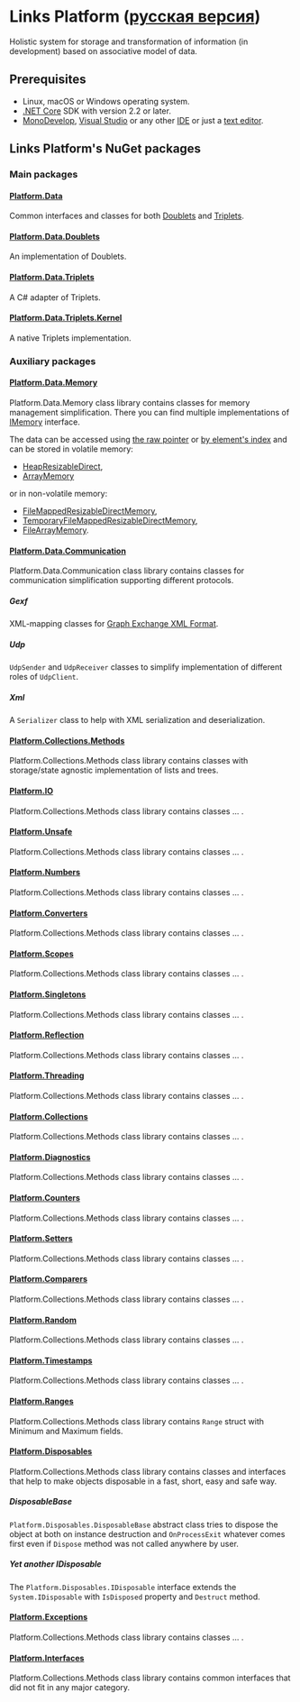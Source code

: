 # Links Platform ([русская версия](index.ru.md))
Holistic system for storage and transformation of information (in development) based on associative model of data.

## Prerequisites
* Linux, macOS or Windows operating system.
* [.NET Core](https://www.microsoft.com/net) SDK with version 2.2 or later.
* [MonoDevelop](https://www.monodevelop.com/), [Visual Studio](https://visualstudio.microsoft.com) or any other [IDE](https://en.wikipedia.org/wiki/Integrated_development_environment) or just a [text editor](https://en.wikipedia.org/wiki/Text_editor).

## Links Platform's NuGet packages

### Main packages

#### [Platform.Data](https://linksplatform.github.io/Data)
Common interfaces and classes for both [Doublets](https://linksplatform.github.io/Data.Doublets) and [Triplets](https://linksplatform.github.io/Data.Triplets).

#### [Platform.Data.Doublets](https://linksplatform.github.io/Data.Doublets)
An implementation of Doublets.

#### [Platform.Data.Triplets](https://linksplatform.github.io/Data.Triplets)
A C# adapter of Triplets.

#### [Platform.Data.Triplets.Kernel](https://linksplatform.github.io/Data.Triplets.Kernel)
A native Triplets implementation.

### Auxiliary packages

#### [Platform.Data.Memory](https://linksplatform.github.io/Memory)
Platform.Data.Memory class library contains classes for memory management simplification. There you can find multiple implementations of [IMemory](https://linksplatform.github.io/Memory/api/Platform.Memory.IMemory.html) interface.

The data can be accessed using [the raw pointer](https://linksplatform.github.io/Memory/api/Platform.Memory.IDirectMemory.html) or [by element's index](https://linksplatform.github.io/Memory/api/Platform.Memory.IArrayMemory-1.html) and can be stored in volatile memory:
* [HeapResizableDirect](https://linksplatform.github.io/Memory/api/Platform.Memory.HeapResizableDirectMemory.html),
* [ArrayMemory](https://linksplatform.github.io/Memory/api/Platform.Memory.ArrayMemory-1.html)

or in non-volatile memory:
* [FileMappedResizableDirectMemory](https://linksplatform.github.io/Memory/api/Platform.Memory.FileMappedResizableDirectMemory.html),
* [TemporaryFileMappedResizableDirectMemory](https://linksplatform.github.io/Memory/api/Platform.Memory.TemporaryFileMappedResizableDirectMemory.html),
* [FileArrayMemory](https://linksplatform.github.io/Memory/api/Platform.Memory.FileArrayMemory-1.html).

#### [Platform.Data.Communication](https://linksplatform.github.io/Communication)
Platform.Data.Communication class library contains classes for communication simplification supporting different protocols.

##### Gexf
XML-mapping classes for [Graph Exchange XML Format](https://gephi.org/gexf/format/).

##### Udp
`UdpSender` and `UdpReceiver` classes to simplify implementation of different roles of `UdpClient`.

##### Xml
A `Serializer` class to help with XML serialization and deserialization.

#### [Platform.Collections.Methods](https://linksplatform.github.io/Collections.Methods)
Platform.Collections.Methods class library contains classes with storage/state agnostic implementation of lists and trees.

#### [Platform.IO](https://linksplatform.github.io/IO)
Platform.Collections.Methods class library contains classes ... .

#### [Platform.Unsafe](https://linksplatform.github.io/Unsafe)
Platform.Collections.Methods class library contains classes ... .

#### [Platform.Numbers](https://linksplatform.github.io/Numbers)
Platform.Collections.Methods class library contains classes ... .

#### [Platform.Converters](https://linksplatform.github.io/Converters)
Platform.Collections.Methods class library contains classes ... .

#### [Platform.Scopes](https://linksplatform.github.io/Scopes)
Platform.Collections.Methods class library contains classes ... .

#### [Platform.Singletons](https://linksplatform.github.io/Singletons)
Platform.Collections.Methods class library contains classes ... .

#### [Platform.Reflection](https://linksplatform.github.io/Reflection)
Platform.Collections.Methods class library contains classes ... .

#### [Platform.Threading](https://linksplatform.github.io/Threading)
Platform.Collections.Methods class library contains classes ... .

#### [Platform.Collections](https://linksplatform.github.io/Collections)
Platform.Collections.Methods class library contains classes ... .

#### [Platform.Diagnostics](https://linksplatform.github.io/Diagnostics)
Platform.Collections.Methods class library contains classes ... .

#### [Platform.Counters](https://linksplatform.github.io/Counters)
Platform.Collections.Methods class library contains classes ... .

#### [Platform.Setters](https://linksplatform.github.io/Setters)
Platform.Collections.Methods class library contains classes ... .

#### [Platform.Comparers](https://linksplatform.github.io/Comparers)
Platform.Collections.Methods class library contains classes ... .

#### [Platform.Random](https://linksplatform.github.io/Random)
Platform.Collections.Methods class library contains classes ... .

#### [Platform.Timestamps](https://linksplatform.github.io/Timestamps)
Platform.Collections.Methods class library contains classes ... .

#### [Platform.Ranges](https://linksplatform.github.io/Ranges)
Platform.Collections.Methods class library contains `Range` struct with Minimum and Maximum fields.

#### [Platform.Disposables](https://linksplatform.github.io/Disposables)
Platform.Collections.Methods class library contains classes and interfaces that help to make objects disposable in a fast, short, easy and safe way.

##### DisposableBase
`Platform.Disposables.DisposableBase` abstract class tries to dispose the object at both on instance destruction and `OnProcessExit` whatever comes first even if `Dispose` method was not called anywhere by user.

##### Yet another IDisposable
The `Platform.Disposables.IDisposable` interface extends the `System.IDisposable` with `IsDisposed` property and `Destruct` method.

#### [Platform.Exceptions](https://linksplatform.github.io/Exceptions)
Platform.Collections.Methods class library contains classes ... .

#### [Platform.Interfaces](https://linksplatform.github.io/Interfaces)
Platform.Collections.Methods class library contains common interfaces that did not fit in any major category.
